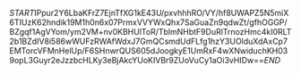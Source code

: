 $START$IPpur2Y6LbaKFrZ7EjnTfXG1kE43U/pxvhhhRO/VY/hf8UWAPZ5N5miX6TIUzK62hndik19M1h0n6x07PrmxVVYWxQhx7SaGuaZn9qdwZt/gfhOGGP/BZgqf1AgVYom/ym2VM+nv0KBHUlToR/TblmNHbtF9DuRlTrnozHmc4kI0RLT2b1BZdIV8i586wWUFzRWAfWdxJ7GmQCsmdUdFLfg1hzY3UOlduXdAxCp7EMTorcVFMnHelUp/F6SHnwrQUS605dJoogkyE1UmRxF4wXNwiduchKH039opL3Guyr2eJzzbcHLKy3eBjAkcYUoKIVBr9ZUoVuCy1aOi3vHIDw==$END$